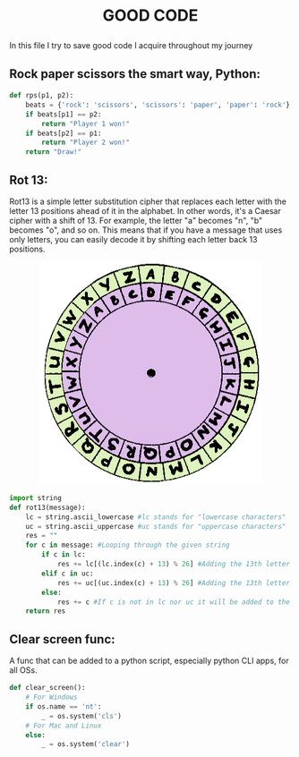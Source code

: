 # <p align="center">GOOD CODE</p>

In this file I try to save good code I acquire throughout my journey

## Rock paper scissors the smart way, Python:

```python
def rps(p1, p2):
    beats = {'rock': 'scissors', 'scissors': 'paper', 'paper': 'rock'}
    if beats[p1] == p2:
        return "Player 1 won!"
    if beats[p2] == p1:
        return "Player 2 won!"
    return "Draw!"
```
## Rot 13:
Rot13 is a simple letter substitution cipher that replaces each letter with the letter 13 positions ahead of it in the alphabet. In other words, it's a Caesar cipher with a shift of 13. For example, the letter "a" becomes "n", "b" becomes "o", and so on. This means that if you have a message that uses only letters, you can easily decode it by shifting each letter back 13 positions.

<center>
  <img src="caesar_cipher.gif" alt="Caesar cipher image" style="width: 400px; height: 400px; margin: 0 auto; display: block;">
</center>

```python
import string
def rot13(message):
    lc = string.ascii_lowercase #lc stands for "lowercase characters"
    uc = string.ascii_uppercase #uc stands for "uppercase characters"
    res = ""
    for c in message: #Looping through the given string
        if c in lc:
            res += lc[(lc.index(c) + 13) % 26] #Adding the 13th letter ahead of c to the result variable, if c is lowercase.
        elif c in uc:
            res += uc[(uc.index(c) + 13) % 26] #Adding the 13th letter ahead of c to the result variable, if c is uppercase.
        else:
            res += c #If c is not in lc nor uc it will be added to the result with no modification
    return res
```

## Clear screen func:
A func that can be added to a python script, especially python CLI apps, for all OSs.
```python
def clear_screen():
    # For Windows
    if os.name == 'nt':
        _ = os.system('cls')
    # For Mac and Linux
    else:
        _ = os.system('clear')
```
